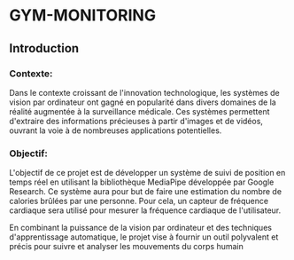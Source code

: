 # GYM-MONITORING
## Introduction
### Contexte:
Dans le contexte croissant de l'innovation technologique, les systèmes de vision par ordinateur ont gagné en popularité dans divers domaines de la réalité augmentée à la surveillance médicale. Ces systèmes permettent d'extraire des informations précieuses à partir d'images et de vidéos, ouvrant la voie à de nombreuses applications potentielles.

### Objectif:
L'objectif de ce projet est de développer un système de suivi de position en temps réel en utilisant la bibliothèque MediaPipe développée par Google Research. Ce système aura pour but de faire une estimation du nombre de calories brûlées par une personne. Pour cela, un capteur de fréquence cardiaque sera utilisé pour mesurer la fréquence cardiaque de l'utilisateur.

En combinant la puissance de la vision par ordinateur et des techniques d'apprentissage automatique, le projet vise à fournir un outil polyvalent et précis pour suivre et analyser les mouvements du corps humain
